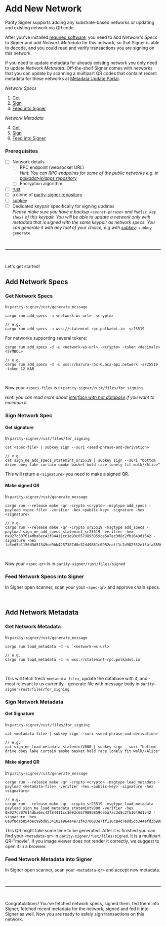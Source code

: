 # Add New Network

Parity Signer supports adding any substrate-based networks or updating and existing network via QR code.

After you've installed [required software](#Prerequisites), you need to add *Network's Specs* to Signer and add *Network Metadata* for this network, so that Signer is able to decode, and you could read and verify transactions you are signing on this network.

If you need to update metadata for already existing network you only need to update *Network Metadata*.
Off-the-shelf Signer comes with networks that you can update by scanning a multipart QR codes that containt recent metadata for these networks at [Metadata Update Portal](https://metadata.parity.io/).

*Network Specs*

1. [Get](#get-network-spec)
2. [Sign](#sign-network-spec)
3. [Feed into Signer](#feed-network-spec-into-signer)

*Network Metadata*

4. [Get](#get-network-metadata)
5. [Sign](#sign-network-metadata)
6. [Feed into Signer](#feed-network-metadata-into-signer)

### Prerequisites

- [ ] Network details
    - [ ] RPC endpoint (websocket URL)\
    *Hint: You can RPC endpoints for some of the public networks e.g. in [polkadot-js/apps repository](https://github.com/polkadot-js/apps/tree/master/packages/apps-config/src/endpoints)*
    - [ ] Encryption algorithm
- [ ] [rust](https://www.rust-lang.org/tools/install)
- [ ] a clone of [parity-signer repository](https://github.com/paritytech/parity-signer)
- [ ] [subkey](https://docs.substrate.io/v3/tools/subkey/#installation)
- [ ] Dedicated keypair specifically for signing updates\
*Please make sure you have a backup `<secret-phrase>` and `Public key (hex)` of this keypair. You will be able to update a network only with metadata that is signed with the same keypair as network specs. You can generate it with any tool of your choice, e.g with [subkey](https://docs.substrate.io/v3/tools/subkey/#installation):* `subkey generate`.

<!-- "TODO suggested strategy to handle this keypair: password 
derivation, dedicated signer -->

<br/>

---

<br/>

Let's get started!

## Add Network Specs

### Get Network Specs

In `parity-signer/rust/generate_message`

```
cargo run add_specs -u <network-ws-url> -<crypto>

```
```
// e.g.
cargo run add_specs -u wss://statemint-rpc.polkadot.io -sr25519

```

For networks supporting several tokens:

```
cargo run add_specs -d -u <network-ws-url> -<crypto> -token <decimals> <SYMBOL>

```
```
// e.g.
cargo run add_specs -d -u wss://karura-rpc-0.aca-api.network -sr25519 -token 12 KAR

```

<br/>

Now your `<specs-file>` is in `parity-signer/rust/files/for_signing`.

*Hint: you can read more about [interface with hot database](https://github.com/paritytech/parity-signer/blob/master/rust/generate_message/src/lib.rs) if you want to maintain it.*

<!-- TODO more about hot database, suggested use of hot database" -->

### Sign Network Spec

#### Get signature

In `parity-signer/rust/files/for_signing`

```
cat <spec-file> | subkey sign --suri <seed-phrase-and-derivation>
```

```
// e.g.
cat sign_me_add_specs_statemint_sr25519 | subkey sign --suri "bottom drive obey lake curtain smoke basket hold race lonely fit walk//Alice"
```

This will return a `<signature>` you need to make a signed QR.

#### Make signed QR

In `parity-signer/rust/generate_message`

```
cargo run --release make -qr -crypto <crypto> -msgtype add_specs -payload <spec-file> -verifier -hex <public-key> -signature -hex <signature>
```

```
// e.g.
cargo run --release make -qr -crypto sr25519 -msgtype add_specs -payload sign_me_add_specs_statemint_sr25519 -verifier -hex 0x927c307614dba6ec42f84411cc1e93c6579893859ce5a7ac3d8c2fb1649d1542 -signature -hex fa3ed5e1156d3d51349cd9bb4257387d8e32d49861c0952eaff1c2d982332e13afa8856bb6dfc684263aa3570499e067d4d78ea2dfa7a9b85e8ea273d3a81a86
```

<br/>

Now your `<spec-qr>` is in `parity-signer/rust/files/signed`

### Feed Network Specs into Signer

In Signer open scanner, scan your your `<spec-qr>` and approve chain specs.

<br/>

## Add Network Metadata

### Get Network Metadata

In `parity-signer/rust/generate_message`

```
cargo run load_metadata -d -u `<network-ws-url>`
```

```
// e.g.
cargo run load_metadata -d -u wss://statemint-rpc.polkadot.io
```

<br/>

This will fetch fresh `<metadata-file>`, update the database with it, and - most relevant to us currently - generate file with message body in `parity-signer/rust/files/for_signing`. 

### Sign Network Metadata

#### Get Signature

In `parity-signer/rust/files/for_signing`

```
cat <metadata-file> | subkey sign --suri <seed-phrase-and-derivation>
```

```
// e.g.
cat sign_me_load_metadata_statemintV800 | subkey sign --suri "bottom drive obey lake curtain smoke basket hold race lonely fit walk//Alice"
```

#### Make signed QR

In `parity-signer/rust/generate_message`

```
cargo run --release make -qr -crypto <crypto> -msgtype load_metadata -payload <metadata-file> -verifier -hex <public-key> -signature -hex <signature>
```

```
// e.g.
cargo run --release make -qr -crypto sr25519 -msgtype load_metadata -payload sign_me_load_metadata_statemintV800 -verifier -hex 0x927c307614dba6ec42f84411cc1e93c6579893859ce5a7ac3d8c2fb1649d1542 -signature -hex 6a8f8dab854bec99bd8534102a964a4e71f4370683e7ff116c84d7e8d5cb344efd3b90d27059b7c8058f5c4a5230b792009c351a16c007237921bcae2ede2d84
```

This QR might take some time to be generated. After it is finished you can find your `<metadata-qr>` in `parity-signer/rust/files/signed`. It is a multipart QR-"movie", if you image viewer does not render it correctly, we suggest to open it in a browser.

### Feed Network Metadata into Signer

In Signer open scanner, scan your `<metadata-qr>` and accept new metadata.

<br/>

---

<br/>

Congratulations! You've fetched network specs, signed them, fed them into Signer, fetched recent metadata for the network, signed and fed it into Signer as well. Now you are ready to safely sign transactions on this network.
 
